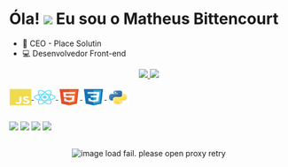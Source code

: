 <h1 img aling="left"> Óla! <img src="https://em-content.zobj.net/source/animated-noto-color-emoji/356/waving-hand_1f44b.gif" width="30px"> Eu sou o Matheus Bittencourt</h1>

- 🔭 CEO - Place Solutin
- 💻 Desenvolvedor Front-end
<div align="center">
  <a href="https://beacons.ai/matheushbittencourt">
  <img height="120em" src="https://github-readme-stats.vercel.app/api?username=MatheushBittencourt&show_icons=true&theme=dark&include_all_commits=true&count_private=true"/>
  <img height="120em" src="https://github-readme-stats.vercel.app/api/top-langs/?username=MatheushBittencourt&layout=compact&langs_count=7&theme=dark"/>
</div>

<div style="display: inline_block"><br>
  <img align="center" alt="Matheus-Js" height="30" width="40" src="https://raw.githubusercontent.com/devicons/devicon/master/icons/javascript/javascript-plain.svg">
  <img align="center" alt="Matheus-React" height="30" width="40" src="https://raw.githubusercontent.com/devicons/devicon/master/icons/react/react-original.svg">
  <img align="center" alt="Matheus-HTML" height="30" width="40" src="https://raw.githubusercontent.com/devicons/devicon/master/icons/html5/html5-original.svg">
  <img align="center" alt="Matheus-CSS" height="30" width="40" src="https://raw.githubusercontent.com/devicons/devicon/master/icons/css3/css3-original.svg">
  <img align="center" alt="Matheus-Python" height="30" width="40" src="https://raw.githubusercontent.com/devicons/devicon/master/icons/python/python-original.svg">

</div>

##

<div> 
  <a href="https://instagram.com/_matheus.bittencourt/" target="_blank"><img src="https://img.shields.io/badge/-Instagram-%23E4405F?style=for-the-badge&logo=instagram&logoColor=white" target="_blank"></a>
 <a href="https://discord.com/users/MatheusBitten#0869" target="_blank"><img src="https://img.shields.io/badge/Discord-7289DA?style=for-the-badge&logo=discord&logoColor=white" target="_blank"></a> 
  <a href = "mailto:matheus.hbittencourt@gmail.com"><img src="https://img.shields.io/badge/-Gmail-%23333?style=for-the-badge&logo=gmail&logoColor=white" target="_blank"></a>
  <a href="http://www.linkedin.com/in/matheus-bittencourt-santos" target="_blank"><img src="https://img.shields.io/badge/-LinkedIn-%230077B5?style=for-the-badge&logo=linkedin&logoColor=white" target="_blank"></a> 
</div>
  
##
  
<div align="center">
  
![image load fail. please open proxy retry](https://github.com/MatheushBittencourt/commit-snake/blob/snk/snk.svg)
  
</div>
  
##
